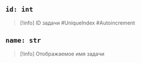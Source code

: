 ## `id: int`
> [!info] ID задачи #UniqueIndex #Autoincrement

## `name: str`
> [!info] Отображаемое имя задачи
